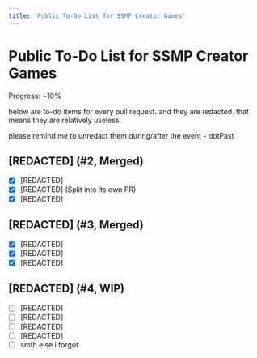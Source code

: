 ```yaml
---
title: 'Public To-Do List for SSMP Creator Games'
---
```


# Public To-Do List for SSMP Creator Games

Progress: ~10%

below are to-do items for every pull request. and they are redacted. that means they are relatively useless.

please remind me to unredact them during/after the event - dotPast

## [REDACTED] (#2, Merged)
- [x] [REDACTED]
- [x] [REDACTED] (Split into its own PR)
- [x] [REDACTED]

## [REDACTED] (#3, Merged)
- [x] [REDACTED]
- [x] [REDACTED]
- [x] [REDACTED]

## [REDACTED] (#4, WIP)
- [ ] [REDACTED]
- [ ] [REDACTED]
- [ ] [REDACTED]
- [ ] [REDACTED]
- [ ] smth else i forgot
